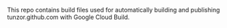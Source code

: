 This repo contains build files used for automatically building and publishing tunzor.github.com with Google Cloud Build.
